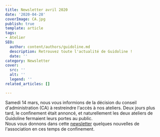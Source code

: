 ```yaml
---
title: Newsletter avril 2020
date: '2020-04-28'
coverImage: CA.jpg
publish: true
template: article
tags:
- Atelier
SEO:
  author: content/authors/guidoline.md
  description: Retrouvez toute l'actualité de Guidoline !
  date: ''
category: Newsletter
cover:
  src: ''
  alt: ''
  legend: ''
related_articles: []

---
```

Samedi 14 mars, nous vous informions de la décision du conseil d'administration (CA) à restreindre l'accès à nos ateliers. Deux jours plus tard, le confinement était annoncé, et naturellement les deux ateliers de Guidoline fermaient leurs portes au public.   
Nous vous donnons dans cette [newsletter](http://kork.mjt.lu/nl2/kork/mgrs7.html?m=AMcAACTfn6oAAcl5sUwAAKAJt94AAAAAnrUAACqOAAk6AABep-xCOxVu15qxQDyvF5Kvs5uF1AAIv5o&b=023b38b6&e=b7d9476e&x=nwJMsoYSUjLHJqYDVZ01WUAo9NqBGAd_jlcOxFipqJ0) quelques nouvelles de l'association en ces temps de confinement.